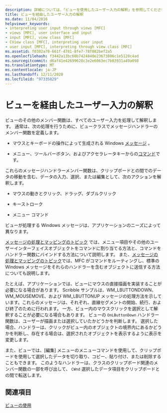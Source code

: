 ```yaml
---
description: 詳細については、「ビューを使用したユーザー入力の解釈」を参照してください。
title: ビューを経由したユーザー入力の解釈
ms.date: 11/04/2016
helpviewer_keywords:
- interpreting user input through views [MFC]
- views [MFC], user interface and input
- input [MFC], view class [MFC]
- CView class [MFC], interpreting user input
- user input [MFC], interpreting through view class [MFC]
ms.assetid: f0302a70-661f-4781-8fe7-78f082bef2a5
ms.openlocfilehash: f3442a13bc60b7424840e23673806c1e5120c4ad
ms.sourcegitcommit: d6af41e42699628c3e2e6063ec7b03931a49a098
ms.translationtype: MT
ms.contentlocale: ja-JP
ms.lasthandoff: 12/11/2020
ms.locfileid: "97335829"
---
```

# <a name="interpreting-user-input-through-a-view"></a>ビューを経由したユーザー入力の解釈

ビューのその他のメンバー関数は、すべてのユーザー入力を処理して解釈します。 通常は、次の処理を行うために、ビュークラスでメッセージハンドラーのメンバー関数を定義します。

- マウスとキーボードの操作によって生成される Windows [メッセージ](messages.md) 。

- メニュー、ツールバーボタン、およびアクセラレータキーからの[コマンド](user-interface-objects-and-command-ids.md)です。

これらのメッセージハンドラーメンバー関数は、クリップボードとの間でのデータの移動を含む、データの入力、選択、または編集として、次のアクションを解釈します。

- マウスの動きとクリック、ドラッグ、ダブルクリック

- キーストローク

- メニュー コマンド

ビューが処理する Windows メッセージは、アプリケーションのニーズによって異なります。

[メッセージの処理とマッピングのトピック](message-handling-and-mapping.md) では、メニュー項目やその他のユーザーインターフェイスオブジェクトをコマンドに割り当てる方法と、コマンドをハンドラー関数にバインドする方法について説明します。 また、[メッセージの処理とマッピングのトピック](message-handling-and-mapping.md)では、MFC がコマンドをルーティングし、標準の Windows メッセージをそれらのハンドラーを含むオブジェクトに送信する方法についても説明します。

たとえば、アプリケーションでは、ビューにマウスの直接描画を実装することが必要になる場合があります。 Scribble サンプルは、WM_LBUTTONDOWN、WM_MOUSEMOVE、および WM_LBUTTONUP メッセージの処理方法を示しています。これらのメッセージは、それぞれ、直線セグメントの開始、続行、および終了のために行われます。 一方、ビュー内のマウスクリックを選択として解釈することが必要になる場合もあります。 ビューの `OnLButtonDown` ハンドラー関数は、ユーザーが描画または選択していたかどうかを判断します。 選択した場合、ハンドラーは、クリックがビュー内のオブジェクトの境界内にあるかどうかを判断し、存在する場合は、選択されたオブジェクトを表示するように表示を変更します。

また、ビューでは、[編集] メニューのメニューコマンドを使用して、クリップボードを使用して選択したデータを切り取り、コピー、貼り付け、または削除することもできます。 このようなハンドラーは、クラスのクリップボード関連のメンバー関数の一部を呼び出して、 `CWnd` 選択したデータ項目をクリップボードとの間で転送します。

## <a name="see-also"></a>関連項目

[ビューの使用](using-views.md)
